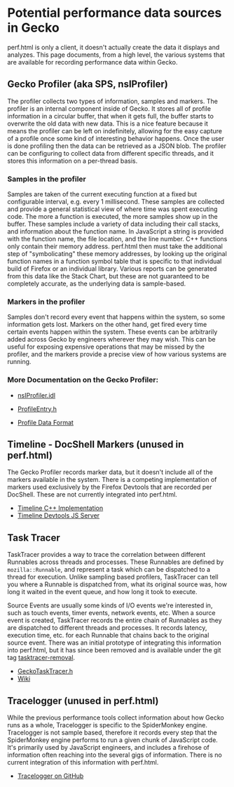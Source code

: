 # Potential performance data sources in Gecko

perf.html is only a client, it doesn't actually create the data it displays and analyzes. This page documents, from a high level, the various systems that are available for recording performance data within Gecko.

## Gecko Profiler (aka SPS, nsIProfiler)

The profiler collects two types of information, samples and markers. The profiler is an internal component inside of Gecko. It stores all of profile information in a circular buffer, that when it gets full, the buffer starts to overwrite the old data with new data. This is a nice feature because it means the profiler can be left on indefinitely, allowing for the easy capture of a profile once some kind of interesting behavior happens. Once the user is done profiling then the data can be retrieved as a JSON blob. The profiler can be configuring to collect data from different specific threads, and it stores this information on a per-thread basis.

### Samples in the profiler

Samples are taken of the current executing function at a fixed but configurable interval, e.g. every 1 millisecond. These samples are collected and provide a general statistical view of where time was spent executing code. The more a function is executed, the more samples show up in the buffer. These samples include a variety of data including their call stacks, and information about the function name. In JavaScript a string is provided with the function name, the file location, and the line number. C++ functions only contain their memory address. perf.html then must take the additional step of "symbolicating" these memory addresses, by looking up the original function names in a function symbol table that is specific to that individual build of Firefox or an individual library. Various reports can be generated from this data like the Stack Chart, but these are not guaranteed to be completely accurate, as the underlying data is sample-based.

### Markers in the profiler

Samples don't record every event that happens within the system, so some information gets lost. Markers on the other hand, get fired every time certain events happen within the system. These events can be arbitrarily added across Gecko by engineers wherever they may wish. This can be useful for exposing expensive operations that may be missed by the profiler, and the markers provide a precise view of how various systems are running.

### More Documentation on the Gecko Profiler:

 * [nsIProfiler.idl](https://dxr.mozilla.org/mozilla-central/source/tools/profiler/gecko/nsIProfiler.idl)
 * [ProfileEntry.h](https://dxr.mozilla.org/mozilla-central/rev/b043233ec04f06768d59dcdfb9e928142280f3cc/tools/profiler/core/ProfileBufferEntry.h#322-411)

 * [Profile Data Format](./profile-data)

## Timeline - DocShell Markers (unused in perf.html)

The Gecko Profiler records marker data, but it doesn't include all of the markers available in the system. There is a competing implementation of markers used exclusively by the Firefox Devtools that are recorded per DocShell. These are not currently integrated into perf.html.

* [Timeline C++ Implementation](https://dxr.mozilla.org/mozilla-central/source/docshell/base/timeline)
* [Timeline Devtools JS Server](https://dxr.mozilla.org/mozilla-central/source/devtools/server/performance/timeline.js)

## Task Tracer

TaskTracer provides a way to trace the correlation between different Runnables across threads and processes. These Runnables are defined by `mozilla::Runnable`, and represent a task which can be dispatched to a thread for execution. Unlike sampling based profilers, TaskTracer can tell you where a Runnable is dispatched from, what its original source was, how long it waited in the event queue, and how long it took to execute.

Source Events are usually some kinds of I/O events we're interested in, such as touch events, timer events, network events, etc. When a source event is created, TaskTracer records the entire chain of Runnables as they are dispatched to different threads and processes. It records latency, execution time, etc. for each Runnable that chains back to the original source event. There was an initial prototype of integrating this information into perf.html, but it has since been removed and is available under the git tag [tasktracer-removal](https://github.com/devtools-html/perf.html/releases/tag/tasktracer-removal).

* [GeckoTaskTracer.h](https://dxr.mozilla.org/mozilla-central/source/tools/profiler/tasktracer/GeckoTaskTracer.h)
* [Wiki](https://wiki.mozilla.org/TaskTracer)

## Tracelogger (unused in perf.html)

While the previous performance tools collect information about how Gecko runs as a whole, Tracelogger is specific to the SpiderMonkey engine. Tracelogger is not sample based, therefore it records every step that the SpiderMonkey engine performs to run a given chunk of JavaScript code. It's primarily used by JavaScript engineers, and includes a firehose of information often reaching into the several gigs of information. There is no current integration of this information with perf.html.

* [Tracelogger on GitHub](https://github.com/h4writer/tracelogger)
